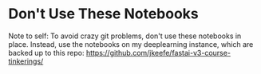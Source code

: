 # Don't Use These Notebooks

Note to self: To avoid crazy git problems, don't use these notebooks in place. Instead, use the notebooks on my deeplearning instance, which are backed up to this repo: https://github.com/jkeefe/fastai-v3-course-tinkerings/

